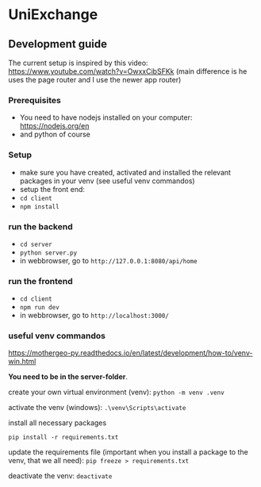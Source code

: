 # UniExchange

## Development guide

The current setup is inspired by this video: https://www.youtube.com/watch?v=OwxxCibSFKk
(main difference is he uses the page router and I use the newer app router)

### Prerequisites

- You need to have nodejs installed on your computer: https://nodejs.org/en
- and python of course

### Setup

- make sure you have created, activated and installed the relevant packages in your venv (see useful venv commandos)
- setup the front end:
- `cd client`
- `npm install`

### run the backend

- `cd server`
- `python server.py`
- in webbrowser, go to  `http://127.0.0.1:8080/api/home`

### run the frontend

- `cd client`
- `npm run dev`
- in webbrowser, go to `http://localhost:3000/`

### useful venv commandos

https://mothergeo-py.readthedocs.io/en/latest/development/how-to/venv-win.html

**You need to be in the server-folder**.

create your own virtual environment (venv):
`python -m venv .venv`


activate the venv (windows):
`.\venv\Scripts\activate`

install all necessary packages

`pip install -r requirements.txt`

update the requirements file (important when you install a package to the venv, that we all need):
`pip freeze > requirements.txt`

deactivate the venv:
`deactivate`
